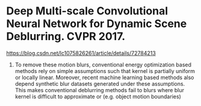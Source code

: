 # Deep Multi-scale Convolutional Neural Network for Dynamic Scene Deblurring. CVPR 2017.

<https://blog.csdn.net/lc1075826261/article/details/72784213>

1. To remove these motion blurs, conventional energy optimization based methods rely on simple assumptions such that kernel is partially uniform or locally linear. Moreover, recent machine learning based methods also depend synthetic blur datasets generated under these assumptions. This makes conventional deblurring methods fail to blurs where blur kernel is difficult to approximate or (e.g. object motion boundaries) 

